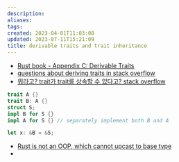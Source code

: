 ```yaml
---
description:
aliases: 
tags: 
created: 2023-04-01T11:03:08
updated: 2023-07-11T15:21:09
title: derivable traits and trait inheritance
---
```

- [Rust book - Appendix C: Derivable Traits](https://doc.rust-lang.org/book/appendix-03-derivable-traits.html)
- [questions about deriving traits in stack overflow](https://stackoverflow.com/a/50040689/21369350)
- [뭐라고? trait가 trait를 상속할 수 있다고? stack overflow](https://stackoverflow.com/a/47966422/21369350)
```rust
trait A {}
trait B: A {}
struct S;
impl B for S {}
impl A for S {} // separately implement both B and A

let x: &B = &S;
```
- [Rust is not an OOP, which cannot upcast to base type](https://stackoverflow.com/questions/28632968/why-doesnt-rust-support-trait-object-upcasting)
- 